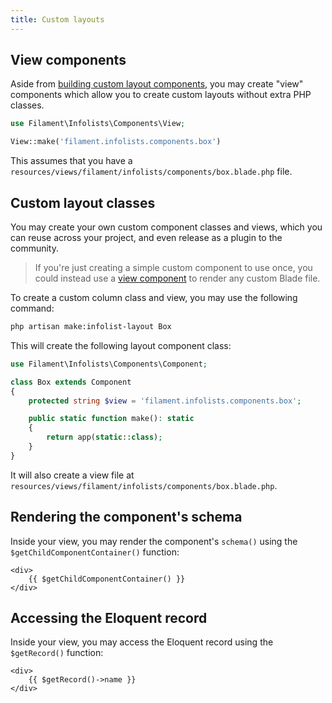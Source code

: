 ```yaml
---
title: Custom layouts
---
```


## View components

Aside from [building custom layout components](custom), you may create "view" components which allow you to create custom layouts without extra PHP classes.

```php
use Filament\Infolists\Components\View;

View::make('filament.infolists.components.box')
```

This assumes that you have a `resources/views/filament/infolists/components/box.blade.php` file.

## Custom layout classes

You may create your own custom component classes and views, which you can reuse across your project, and even release as a plugin to the community.

> If you're just creating a simple custom component to use once, you could instead use a [view component](#view) to render any custom Blade file.

To create a custom column class and view, you may use the following command:

```bash
php artisan make:infolist-layout Box
```

This will create the following layout component class:

```php
use Filament\Infolists\Components\Component;

class Box extends Component
{
    protected string $view = 'filament.infolists.components.box';

    public static function make(): static
    {
        return app(static::class);
    }
}
```

It will also create a view file at `resources/views/filament/infolists/components/box.blade.php`.

## Rendering the component's schema

Inside your view, you may render the component's `schema()` using the `$getChildComponentContainer()` function:

```blade
<div>
    {{ $getChildComponentContainer() }}
</div>
```

## Accessing the Eloquent record

Inside your view, you may access the Eloquent record using the `$getRecord()` function:

```blade
<div>
    {{ $getRecord()->name }}
</div>
